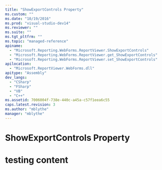 ```yaml
---
title: "ShowExportControls Property"
ms.custom: ""
ms.date: "10/19/2016"
ms.prod: "visual-studio-dev14"
ms.reviewer: ""
ms.suite: ""
ms.tgt_pltfrm: ""
ms.topic: "managed-reference"
apiname: 
  - "Microsoft.Reporting.WebForms.ReportViewer.ShowExportControls"
  - "Microsoft.Reporting.WebForms.ReportViewer.get_ShowExportControls"
  - "Microsoft.Reporting.WebForms.ReportViewer.set_ShowExportControls"
apilocation: 
  - "Microsoft.ReportViewer.WebForms.dll"
apitype: "Assembly"
dev_langs: 
  - "CSharp"
  - "FSharp"
  - "VB"
  - "C++"
ms.assetid: 7006004f-738e-440c-a45a-c57f1eea6c55
caps.latest.revision: 3
ms.author: "mblythe"
manager: "mblythe"
---
```

# ShowExportControls Property
# testing content